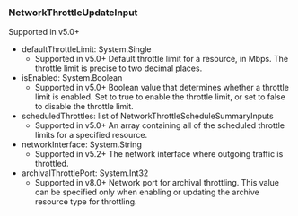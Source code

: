 ### NetworkThrottleUpdateInput
Supported in v5.0+

- defaultThrottleLimit: System.Single
  - Supported in v5.0+
      Default throttle limit for a resource, in Mbps. The throttle limit is precise to two decimal places.
- isEnabled: System.Boolean
  - Supported in v5.0+
      Boolean value that determines whether a throttle limit is enabled. Set to true to enable the throttle limit, or set to false to disable the throttle limit.
- scheduledThrottles: list of NetworkThrottleScheduleSummaryInputs
  - Supported in v5.0+
      An array containing all of the scheduled throttle limits for a specified resource.
- networkInterface: System.String
  - Supported in v5.2+
      The network interface where outgoing traffic is throttled.
- archivalThrottlePort: System.Int32
  - Supported in v8.0+
      Network port for archival throttling. This value can be specified only when enabling or updating the archive resource type for throttling.
